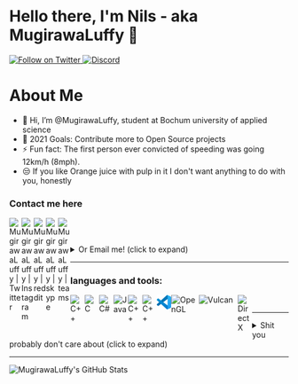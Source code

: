   
# Hello there, I'm Nils - aka MugirawaLuffy 👋

<p align="left">

  <a href="https://twitter.com/intent/follow?original_referer=https%3A%2F%2Fgithub.com%2FMugirawaLuffy&screen_name=MugirawaLuffy">
        <img src="https://img.shields.io/twitter/follow/nd_drees?color=1DA1F2&logo=twitter&style=for-the-badge"
            alt="Follow on Twitter">
    </a>
    <a href="https://discord.gg/wMavHHADvT">
        <img src="https://img.shields.io/discord/782987203298197516.svg?style=for-the-badge"
            alt="Discord">
    </a>
  
<!--  
[![Twitter Follow](https://img.shields.io/twitter/follow/nd_drees?color=1DA1F2&logo=twitter&style=for-the-badge)](https://twitter.com/intent/follow?original_referer=https%3A%2F%2Fgithub.com%2FMugirawaLuffy&screen_name=MugirawaLuffy)

[![Join Discord](https://img.shields.io/discord/782987203298197516.svg?style=for-the-badge)](https://discord.gg/wMavHHADvT)
-->
 </p>

# About Me

- 👋 Hi, I’m @MugirawaLuffy, student at Bochum university of applied science
- 🥅 2021 Goals: Contribute more to Open Source projects
- ⚡ Fun fact: The first person ever convicted of speeding was going 12km/h (8mph).
- :unamused: If you like Orange juice with pulp in it I don't want anything to do with you, honestly


### Contact me here

[<img align="left" alt="MugirawaLuffy | Twitter" width="22px" src="https://cdn.jsdelivr.net/npm/simple-icons@v3/icons/twitter.svg" />][twitter]
[<img align="left" alt="MugirawaLuffy | Instagram" width="22px" src="https://cdn.jsdelivr.net/npm/simple-icons@v3/icons/instagram.svg" />][instagram]
[<img align="left" alt="MugirawaLuffy | reddit" width="22px" src="https://cdn.jsdelivr.net/npm/simple-icons@v3/icons/discord.svg" />][discord]
[<img align="left" alt="MugirawaLuffy | skype" width="22px" src="https://cdn.jsdelivr.net/npm/simple-icons@v3/icons/skype.svg" />][skype]
[<img align="left" alt="MugirawaLuffy | teams" width="22px" src="https://upload.wikimedia.org/wikipedia/commons/c/c9/Microsoft_Office_Teams_%282018–present%29.svg" />][teams]

<br/><br/>

<details>
  <summary> Or Email me! (click to expand) </summary>

  Account         | address/name
  --------------- | -----------------------------------
  Mail (personal) | herrnielsson.nd@gmail.com
  university mail | nils.drees@stud.hs-bochum.de
 </details>
  
---

### languages and tools:
[<img align="left" alt="C++" width="26px" src="https://raw.githubusercontent.com/jmnote/z-icons/master/svg/cpp.svg" />][Cpp]
[<img align="left" alt="C" width="26px" src="https://raw.githubusercontent.com/jmnote/z-icons/master/svg/c.svg" />][C]
[<img align="left" alt="C#" width="26px" src="https://raw.githubusercontent.com/jmnote/z-icons/master/svg/csharp.svg" />][Csharp]
[<img align="left" alt="Java" width="26px" src="https://raw.githubusercontent.com/jmnote/z-icons/master/svg/java.svg" />][java]
[<img align="left" alt="C++" width="26px" src="https://raw.githubusercontent.com/jmnote/z-icons/master/svg/python.svg" />][python]
[<img align="left" alt="C++" width="26px" src="https://cdn.icon-icons.com/icons2/1156/PNG/512/1486565573-microsoft-office_81557.png" />][office]

[<img align="left" alt="Visual Studio Code" width="26px" src="https://raw.githubusercontent.com/github/explore/80688e429a7d4ef2fca1e82350fe8e3517d3494d/topics/visual-studio-code/visual-studio-code.png" />][vscode]

[<img align="left" alt="OpenGL" width="50px" src="https://www.geeks3d.com/glz/i/OpenGL_White_170px_June16.png" />][Cpp]
[<img align="left" alt="Vulcan" width="70px" src="https://www.geeks3d.com/glz/i/Vulkan_White_170px_Dec16.png" />][Cpp]

[<img align="left" alt="DirectX" width="26px" src="https://i0.wp.com/softonline.net/wp-content/uploads/2020/09/DirectX-11.jpg" />][D3D]

<br/>

---

<details>
  <summary>Shit you probably don't care about (click to expand) </summary>
  
# Projects I currently work on
There are a lot of projects I work on privatly, and you can have a look on your own, go through the READMEs or look at the source code. Here I just quickly want to show-off my dearest projects that get most attention by me.

### Gear5th

A small "Game engine" like project, which's 3d rendering an scripting capabilities I will use in order to quickly build impressive graphical applications for university projects and stuff alike. The ground concept is derived by the Cherrno's Game engine series but a lot of functionality (Graphing, scripting with my own programming language Santuryu and more) makes Gear5th unlike any other different Game Engine

### Santuryu

Santuryu itself is a Compiler used to compile .ryu files down into C# IL (Intermediate language). For more specifics on the language read the README.md on the Santuryu page.
Being compiled down into C# IL, this means that I can implement native scripting C# into Gear5th Game Engine, and automatically be able to use RYU code to write scripts in Gear5th with little effort. That also is the main goal for Santuryu and it's main purpose, but Santuryus language is easy to use and learn and getting more effective the more inbuilt functions I add, which makes it a "good" language to use in general purposes

### Vulkan Test
Just a Vulkan playground to learn the api, in order to implement it in Gear5th without too many problems later.
  
# One Piece
Yes, my projects are named after techniques from characters in OnePiece. I love this show and I'm bad at finding names for my projects so that's what I ended up with. 
</details>

---

<img align="left" alt="MugirawaLuffy's GitHub Stats" src="https://github-readme-stats.vercel.app/api?username=MugirawaLuffy&show_icons=true&hide_border=true" />


<!---
MugirawaLuffy/MugirawaLuffy is a ✨ special ✨ repository because its `README.md` (this file) appears on your GitHub profile.
You can click the Preview link to take a look at your changes.
--->

[twitter]: https://twitter.com/nd_drees
[instagram]: https://instagram.com/nils_ds
[discord]: https://discord.gg/wMavHHADvT

[D3D]: https://github.com/MugirawaLuffy/D3d-Engine
[Cpp]: https://github.com/MugirawaLuffy/Gear5th
[C]: https://github.com/MugirawaLuffy/Gear5th
[Csharp]: https://github.com/MugirawaLuffy/Santuryu
[java]: https://docs.oracle.com/en/java/
[python]: https://hips.hearstapps.com/hmg-prod.s3.amazonaws.com/images/poop-emoji-pillow-funny-concept-fluffy-plush-toy-royalty-free-image-1597683286.jpg
[vscode]: https://code.visualstudio.com
[office]: https://www.microsoft.com/de-de/microsoft-365/microsoft-office
[skype]: https://join.skype.com/invite/fCHcXIz2XxVM
[teams]: https://teams.microsoft.com/l/chat/0.0/?users=nils.drees@stud.hs-bochum.de
